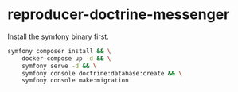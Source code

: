 # reproducer-doctrine-messenger

Install the symfony binary first.

```bash
symfony composer install && \
    docker-compose up -d && \
    symfony serve -d && \
    symfony console doctrine:database:create && \
    symfony console make:migration
```
